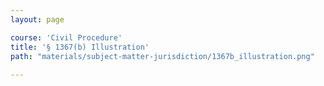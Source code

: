```yaml
---
layout: page

course: 'Civil Procedure'
title: '§ 1367(b) Illustration'
path: "materials/subject-matter-jurisdiction/1367b_illustration.png"
  
---
```

